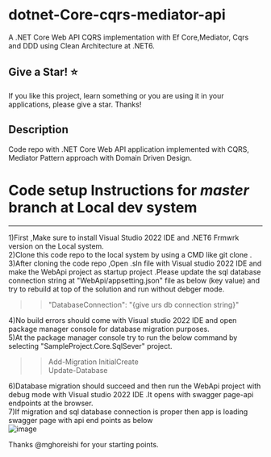 # dotnet-Core-cqrs-mediator-api
A .NET Core Web API CQRS implementation with Ef Core,Mediator, Cqrs and DDD using Clean Architecture at .NET6.

Give a Star! ⭐
----------------------------------------------------------------------------------------------------------------------
If you like this project, learn something or you are using it in your applications, please give  a star. Thanks!

Description
----------------------------------------------------------------------------------------------------------------------
Code repo with .NET Core Web API application implemented with CQRS, Mediator Pattern approach with  Domain Driven Design.

# Code setup Instructions for *master* branch  at Local dev system 
----------------------------------------------------------------------------------------------------------------------
1)First ,Make sure to install Visual Studio 2022 IDE and .NET6 Frmwrk version on the Local system. </br>
2)Clone this code repo to the local system by using  a CMD like git clone <git repo url> .</br>
3)After cloning the code repo ,Open .sln file with Visual studio 2022 IDE and make the  WebApi project as startup project  .Please  update the sql database connection string at "WebApi/appsetting.json" file 
 as below  (key value) and try to rebuild at  top of the solution and run without debger mode. </br>
 
 >>"DatabaseConnection": "{give urs db connection string}" </br>
 
4)No build errors should come with Visual studio 2022 IDE and open package manager console  for database  migration purposes. </br>
5)At the package manager console try to run the below command by selecting "SampleProject.Core.SqlSever" project.
>>Add-Migration InitialCreate </br>
>>Update-Database </br>

6)Database migration should succeed and then  run the WebApi project with debug mode with Visual studio 2022 IDE .It opens with  swagger page-api endpoints  at the browser. </br>
7)If migration and sql database connection is proper then app is loading swagger page with api end points as below</br>
![image](https://github.com/tutul2010/dotnet6-cqrs-mediator-api/assets/13733464/df42d4c9-3f7d-41e5-a452-17e51124fb3d)

Thanks @mghoreishi for your starting points.
